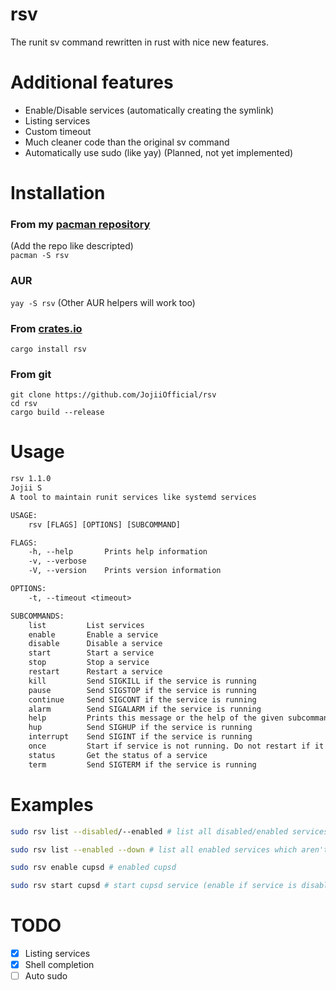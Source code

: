 # rsv
The runit sv command rewritten in rust with nice new features.

# Additional features
- Enable/Disable services (automatically creating the symlink)
- Listing services
- Custom timeout
- Much cleaner code than the original sv command
- Automatically use sudo (like yay) (Planned, not yet implemented)

# Installation

### From my [pacman repository](https://repo.jojii.de)
(Add the repo like descripted)<br>
`pacman -S rsv`

### AUR
`yay -S rsv` (Other AUR helpers will work too)

### From [crates.io](https://crates.io/crates/rsv)
`cargo install rsv`

### From git
```
git clone https://github.com/JojiiOfficial/rsv
cd rsv
cargo build --release
```

# Usage
```txt
rsv 1.1.0
Jojii S
A tool to maintain runit services like systemd services

USAGE:
    rsv [FLAGS] [OPTIONS] [SUBCOMMAND]

FLAGS:
    -h, --help       Prints help information
    -v, --verbose    
    -V, --version    Prints version information

OPTIONS:
    -t, --timeout <timeout>    

SUBCOMMANDS:
    list         List services
    enable       Enable a service
    disable      Disable a service
    start        Start a service
    stop         Stop a service
    restart      Restart a service
    kill         Send SIGKILL if the service is running
    pause        Send SIGSTOP if the service is running
    continue     Send SIGCONT if the service is running
    alarm        Send SIGALARM if the service is running
    help         Prints this message or the help of the given subcommand(s)
    hup          Send SIGHUP if the service is running
    interrupt    Send SIGINT if the service is running
    once         Start if service is not running. Do not restart if it stops
    status       Get the status of a service
    term         Send SIGTERM if the service is running
```

# Examples
```bash
sudo rsv list --disabled/--enabled # list all disabled/enabled services 
```

```bash
sudo rsv list --enabled --down # list all enabled services which aren't running
```

```bash
sudo rsv enable cupsd # enabled cupsd
```

```bash
sudo rsv start cupsd # start cupsd service (enable if service is disabled)
```

# TODO
- [x] Listing services
- [x] Shell completion
- [ ] Auto sudo
